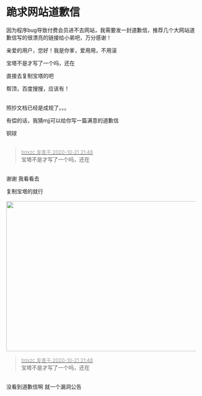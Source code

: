# 跪求网站道歉信


因为程序bug导致付费会员进不去网站，我需要发一封道歉信，推荐几个大网站道歉信写的很漂亮的链接给小弟吧，万分感谢！

亲爱的用户，您好！我是你爹，爱用用，不用滚

宝塔不是才写了一个吗，还在

直接去复制宝塔的吧

帮顶，百度搜搜，应该有！<br />
<br />
<img src="static/image/smiley/default/lol.gif" smilieid="12" border="0" alt="" /><img src="static/image/smiley/default/lol.gif" smilieid="12" border="0" alt="" />

照抄文档已经是成规了。。。

有偿的话，我猜mjj可以给你写一篇满意的道歉信

铜球<br />
<br />
<img id="aimg_aVJrg" onclick="zoom(this, this.src, 0, 0, 0)" class="zoom" src="https://imgurl.mxdreamx.com/2020/10/20/TOIMG3555c1020074632N.png" onmouseover="img_onmouseoverfunc(this)" onload="thumbImg(this)" border="0" alt="" />

<div class="quote"><blockquote><font size="2"><a href="https://www.hostloc.com/forum.php?mod=redirect&amp;goto=findpost&amp;pid=9333476&amp;ptid=756942" target="_blank"><font color="#999999">hnxzc 发表于 2020-10-21 21:48</font></a></font><br />
宝塔不是才写了一个吗，还在</blockquote></div><br />
谢谢 我看看去

复制宝塔的就行<br />
<br />
<img id="aimg_yJ6LP" onclick="zoom(this, this.src, 0, 0, 0)" class="zoom" width="600" height="400" src="https://imgurl.mxdreamx.com/2020/10/20/TOIMG3555c1020074632N.png" onmouseover="img_onmouseoverfunc(this)" onclick="zoom(this)" style="cursor:pointer" border="0" alt="" />

<div class="quote"><blockquote><font size="2"><a href="https://www.hostloc.com/forum.php?mod=redirect&amp;goto=findpost&amp;pid=9333476&amp;ptid=756942" target="_blank"><font color="#999999">hnxzc 发表于 2020-10-21 21:48</font></a></font><br />
宝塔不是才写了一个吗，还在</blockquote></div><br />
没看到道歉信啊 就一个漏洞公告
